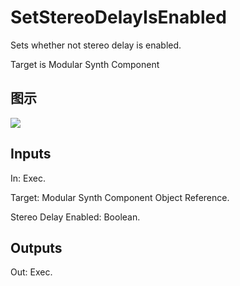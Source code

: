 # SetStereoDelayIsEnabled

Sets whether not stereo delay is enabled.

Target is Modular Synth Component

## 图示

![]($-20221218-21084834.png)

## Inputs

In: Exec.

Target: Modular Synth Component Object Reference.

Stereo Delay Enabled: Boolean.  

## Outputs

Out: Exec.

